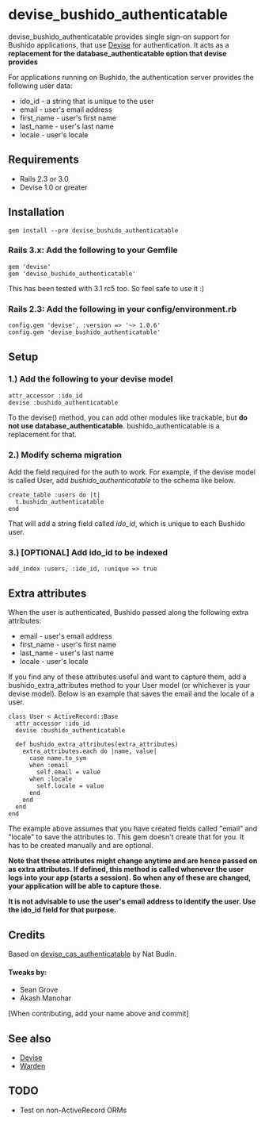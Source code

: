 devise_bushido_authenticatable
===============================

devise_bushido_authenticatable provides single sign-on support for Bushido applications, that use 
[Devise](http://github.com/plataformatec/devise) for authentication. It acts as a **replacement for the database_authenticatable option that devise provides**

For applications running on Bushido, the authentication server provides the following user data:

* ido_id - a string that is unique to the user
* email - user's email address
* first_name - user's first name
* last_name - user's last name
* locale - user's locale


Requirements
------------

- Rails 2.3 or 3.0
- Devise 1.0 or greater

Installation
------------

    gem install --pre devise_bushido_authenticatable
    
### Rails 3.x: Add the following to your Gemfile

    gem 'devise'
    gem 'devise_bushido_authenticatable'

This has been tested with 3.1 rc5 too. So feel safe to use it :)

### Rails 2.3: Add the following in your config/environment.rb
    
    config.gem 'devise', :version => '~> 1.0.6'
    config.gem 'devise_bushido_authenticatable'


Setup
-----

### 1.) Add the following to your devise model

    attr_accessor :ido_id
    devise :bushido_authenticatable
    
To the devise() method, you can add other modules like trackable, but **do not use database_authenticatable**. bushido_authenticatable is a replacement for that.

### 2.) Modify schema migration

Add the field required for the auth to work. For example, if the devise model is called User, add *bushido_authenticatable* to the schema like below.

    create_table :users do |t|
      t.bushido_authenticatable
    end

That will add a string field called *ido_id*, which is unique to each Bushido user.


### 3.) [OPTIONAL] Add ido_id to be indexed

    add_index :users, :ido_id, :unique => true

   
Extra attributes
----------------

When the user is authenticated, Bushido passed along the following extra attributes:

* email - user's email address
* first_name - user's first name
* last_name - user's last name
* locale - user's locale

If you find any of these attributes useful and want to capture them, add a bushido_extra_attributes method to your User model (or whichever is your devise model). Below is an example that saves the email and the locale of a user.

    class User < ActiveRecord::Base
      attr_accessor :ido_id
      devise :bushido_authenticatable
      
      def bushido_extra_attributes(extra_attributes)
        extra_attributes.each do |name, value|
          case name.to_sym
          when :email
            self.email = value
          when :locale
            self.locale = value
          end
        end
      end
    end

The example above assumes that you have created fields called "email" and "locale" to save the attributes to. This gem doesn't create that for you. It has to be created manually and are optional.

__Note that these attributes might change anytime and are hence passed on as extra attributes. If defined, this method is called whenever the user logs into your app (starts a session). So when any of these are changed, your application will be able to capture those.__

**It is not advisable to use the user's email address to identify the user. Use the ido_id field for that purpose.**

Credits
--------
Based on [devise_cas_authenticatable](http://github.com/nbudin/devise_cas_authenticatable) by Nat Budin.

#### Tweaks by:

* Sean Grove
* Akash Manohar

[When contributing, add your name above and commit]

See also
--------

* [Devise](http://github.com/plataformatec/devise)
* [Warden](http://github.com/hassox/warden)


TODO
----

* Test on non-ActiveRecord ORMs
